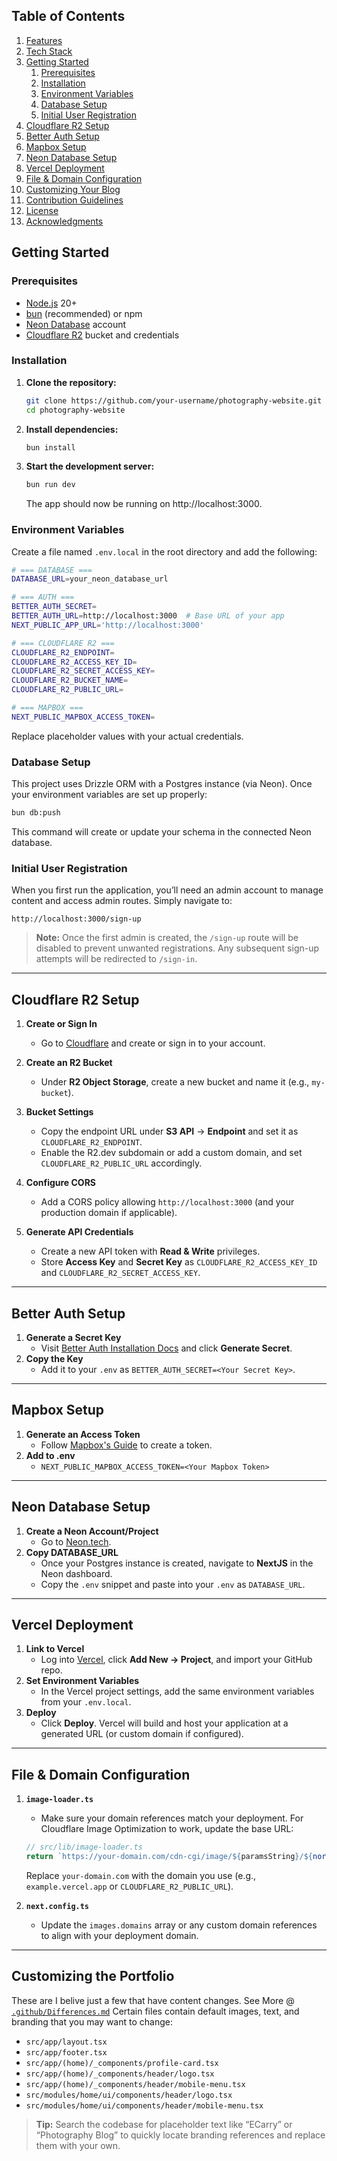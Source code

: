 
## Table of Contents

1. [Features](#features)
2. [Tech Stack](#tech-stack)
3. [Getting Started](#getting-started)
    1. [Prerequisites](#prerequisites)
    2. [Installation](#installation)
    3. [Environment Variables](#environment-variables)
    4. [Database Setup](#database-setup)
    5. [Initial User Registration](#initial-user-registration)
4. [Cloudflare R2 Setup](#cloudflare-r2-setup)
5. [Better Auth Setup](#better-auth-setup)
6. [Mapbox Setup](#mapbox-setup)
7. [Neon Database Setup](#neon-database-setup)
8. [Vercel Deployment](#vercel-deployment)
9. [File & Domain Configuration](#file--domain-configuration)
10. [Customizing Your Blog](#customizing-your-blog)
11. [Contribution Guidelines](#contribution-guidelines)
12. [License](#license)
13. [Acknowledgments](#acknowledgments)

## Getting Started

### Prerequisites

- [Node.js](https://nodejs.org/en) 20+
- [bun](https://bun.sh/) (recommended) or npm
- [Neon Database](https://neon.tech/) account
- [Cloudflare R2](https://www.cloudflare.com/products/r2/) bucket and credentials

### Installation

1. **Clone the repository:**

   ```bash
   git clone https://github.com/your-username/photography-website.git
   cd photography-website
   ```
2. **Install dependencies:**

   ```bash
   bun install
   ```
3. **Start the development server:**

   ```bash
   bun run dev
   ```
   The app should now be running on http://localhost:3000.

### Environment Variables

Create a file named `.env.local` in the root directory and add the following:

```bash
# === DATABASE ===
DATABASE_URL=your_neon_database_url

# === AUTH ===
BETTER_AUTH_SECRET=
BETTER_AUTH_URL=http://localhost:3000  # Base URL of your app
NEXT_PUBLIC_APP_URL='http://localhost:3000'

# === CLOUDFLARE R2 ===
CLOUDFLARE_R2_ENDPOINT=
CLOUDFLARE_R2_ACCESS_KEY_ID=
CLOUDFLARE_R2_SECRET_ACCESS_KEY=
CLOUDFLARE_R2_BUCKET_NAME=
CLOUDFLARE_R2_PUBLIC_URL=

# === MAPBOX ===
NEXT_PUBLIC_MAPBOX_ACCESS_TOKEN=
```

Replace placeholder values with your actual credentials.  

### Database Setup

This project uses Drizzle ORM with a Postgres instance (via Neon). Once your environment variables are set up properly:

```bash
bun db:push
```
This command will create or update your schema in the connected Neon database.  

### Initial User Registration

When you first run the application, you’ll need an admin account to manage content and access admin routes. Simply navigate to:

```
http://localhost:3000/sign-up
```
> **Note:** Once the first admin is created, the `/sign-up` route will be disabled to prevent unwanted registrations. Any subsequent sign-up attempts will be redirected to `/sign-in`.

---

## Cloudflare R2 Setup

1. **Create or Sign In**  
   - Go to [Cloudflare](https://www.cloudflare.com/) and create or sign in to your account.

2. **Create an R2 Bucket**  
   - Under **R2 Object Storage**, create a new bucket and name it (e.g., `my-bucket`).

3. **Bucket Settings**  
   - Copy the endpoint URL under **S3 API** → **Endpoint** and set it as `CLOUDFLARE_R2_ENDPOINT`.
   - Enable the R2.dev subdomain or add a custom domain, and set `CLOUDFLARE_R2_PUBLIC_URL` accordingly.

4. **Configure CORS**  
   - Add a CORS policy allowing `http://localhost:3000` (and your production domain if applicable).

5. **Generate API Credentials**  
   - Create a new API token with **Read & Write** privileges.
   - Store **Access Key** and **Secret Key** as `CLOUDFLARE_R2_ACCESS_KEY_ID` and `CLOUDFLARE_R2_SECRET_ACCESS_KEY`.

---

## Better Auth Setup

1. **Generate a Secret Key**  
   - Visit [Better Auth Installation Docs](https://www.better-auth.com/docs/installation) and click **Generate Secret**.
2. **Copy the Key**  
   - Add it to your `.env` as `BETTER_AUTH_SECRET=<Your Secret Key>`.

---

## Mapbox Setup

1. **Generate an Access Token**  
   - Follow [Mapbox's Guide](https://docs.mapbox.com/help/getting-started/access-tokens/) to create a token.
2. **Add to .env**  
   - `NEXT_PUBLIC_MAPBOX_ACCESS_TOKEN=<Your Mapbox Token>`

---

## Neon Database Setup

1. **Create a Neon Account/Project**  
   - Go to [Neon.tech](https://neon.tech/).
2. **Copy DATABASE_URL**  
   - Once your Postgres instance is created, navigate to **NextJS** in the Neon dashboard.
   - Copy the `.env` snippet and paste into your `.env` as `DATABASE_URL`.

---

## Vercel Deployment

1. **Link to Vercel**  
   - Log into [Vercel](https://vercel.com/), click **Add New → Project**, and import your GitHub repo.
2. **Set Environment Variables**  
   - In the Vercel project settings, add the same environment variables from your `.env.local`.
3. **Deploy**  
   - Click **Deploy**. Vercel will build and host your application at a generated URL (or custom domain if configured).

---

## File & Domain Configuration

1. **`image-loader.ts`**  
   - Make sure your domain references match your deployment. For Cloudflare Image Optimization to work, update the base URL:
   ```ts
   // src/lib/image-loader.ts
   return `https://your-domain.com/cdn-cgi/image/${paramsString}/${normalizeSrc(src)}`;
   ```
   Replace `your-domain.com` with the domain you use (e.g., `example.vercel.app` or `CLOUDFLARE_R2_PUBLIC_URL`).

2. **`next.config.ts`**  
   - Update the `images.domains` array or any custom domain references to align with your deployment domain.

---

## Customizing the Portfolio
These are I belive just a few that have content changes. See More @ [`.github/Differences.md`](https://github.com/tinkernerd/photos/blob/main/.github/Differences.md)
Certain files contain default images, text, and branding that you may want to change:

- `src/app/layout.tsx`
- `src/app/footer.tsx`
- `src/app/(home)/_components/profile-card.tsx`
- `src/app/(home)/_components/header/logo.tsx`
- `src/app/(home)/_components/header/mobile-menu.tsx`
- `src/modules/home/ui/components/header/logo.tsx`
- `src/modules/home/ui/components/header/mobile-menu.tsx`

> **Tip:** Search the codebase for placeholder text like “ECarry” or “Photography Blog” to quickly locate branding references and replace them with your own.
